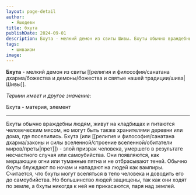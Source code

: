 ```yaml
---
layout: page-detail
author:
  - Яшодеви
title: бхута
publishDate: 2024-09-01
description: Бхута - мелкий демон из свиты Шивы. Бхуты обычно враждебны людям, живут на кладбищах и питаются человеческим мясом, но могут быть также хранителями деревни или дома, где поселились.
tags:
  - шиваизм
image:
---
```

**Бхута** - мелкий демон из свиты [[религия и философия/санатана дхарма/божества и демоны/божества и святые нашей традиции/шива|Шивы]]. 

*Термин имеет и другое значение:*

Бхута - материя, элемент

---
Бхуты обычно враждебны людям, живут на кладбищах и питаются человеческим мясом, но могут быть также хранителями деревни или дома, где поселились. Бхута (или [[религия и философия/санатана дхарма/законы и силы вселенной/строение вселенной/обитатели миров/преты|прет]]) - злой призрак человека, умершего в результате несчастного случая или самоубийства. Они появляются, как мерцающие огни или туманные пятна и не отбрасывают теней. Обычно бхуты блуждают по ночам и нападают на людей как вампиры. Считается, что бхуты могут вселяться в тело человека и доводить его до самоубийства. Но большинство людей защищены, так как они ходят по земле, а бхуты никогда к ней не прикасаются, паря над землей.


